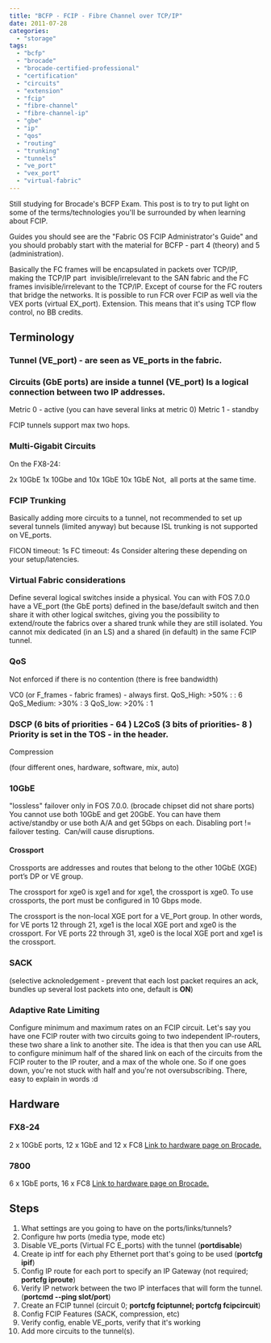 ```yaml
---
title: "BCFP - FCIP - Fibre Channel over TCP/IP"
date: 2011-07-28
categories: 
  - "storage"
tags: 
  - "bcfp"
  - "brocade"
  - "brocade-certified-professional"
  - "certification"
  - "circuits"
  - "extension"
  - "fcip"
  - "fibre-channel"
  - "fibre-channel-ip"
  - "gbe"
  - "ip"
  - "qos"
  - "routing"
  - "trunking"
  - "tunnels"
  - "ve_port"
  - "vex_port"
  - "virtual-fabric"
---
```


Still studying for Brocade's BCFP Exam. This post is to try to put light on some of the terms/technologies you'll be surrounded by when learning about FCIP.

Guides you should see are the "Fabric OS FCIP Administrator's Guide" and you should probably start with the material for BCFP - part 4 (theory) and 5 (administration).

Basically the FC frames will be encapsulated in packets over TCP/IP, making the TCP/IP part  invisible/irrelevant to the SAN fabric and the FC frames invisible/irrelevant to the TCP/IP. Except of course for the FC routers that bridge the networks. It is possible to run FCR over FCIP as well via the VEX ports (virtual EX\_port). Extension. This means that it's using TCP flow control, no BB credits.

## Terminology

### Tunnel (VE\_port) - are seen as VE\_ports in the fabric.

### Circuits (GbE ports) are inside a tunnel (VE\_port) Is a logical connection between two IP addresses.

Metric 0 - active (you can have several links at metric 0) Metric 1 - standby

FCIP tunnels support max two hops.

### Multi-Gigabit Circuits

On the FX8-24:

2x 10GbE 1x 10Gbe and 10x 1GbE 10x 1GbE Not,  all ports at the same time.

### FCIP Trunking

Basically adding more circuits to a tunnel, not recommended to set up several tunnels (limited anyway) but because ISL trunking is not supported on VE\_ports.

FICON timeout: 1s FC timeout: 4s Consider altering these depending on your setup/latencies.

### Virtual Fabric considerations

Define several logical switches inside a physical. You can with FOS 7.0.0 have a VE\_port (the GbE ports) defined in the base/default switch and then share it with other logical switches, giving you the possibility to extend/route the fabrics over a shared trunk while they are still isolated. You cannot mix dedicated (in an LS) and a shared (in default) in the same FCIP tunnel.

### QoS

Not enforced if there is no contention (there is free bandwidth)

VC0 (or F\_frames - fabric frames) - always first. QoS\_High: >50% : : 6 QoS\_Medium: >30% : 3 QoS\_low: >20% : 1

### DSCP (6 bits of priorities - 64 ) L2CoS (3 bits of priorities- 8 ) Priority is set in the TOS - in the header.

Compression

(four different ones, hardware, software, mix, auto)

### 10GbE

"lossless" failover only in FOS 7.0.0. (brocade chipset did not share ports) You cannot use both 10GbE and get 20GbE. You can have them active/standby or use both A/A and get 5Gbps on each. Disabling port != failover testing.  Can/will cause disruptions.

#### Crossport

Crossports are addresses and routes that belong to the other 10GbE (XGE) port’s DP or VE group.

The crossport for xge0 is xge1 and for xge1, the crossport is xge0. To use crossports, the port must be configured in 10 Gbps mode.

The crossport is the non-local XGE port for a VE\_Port group. In other words, for
VE ports 12 through 21, xge1 is the local XGE port and xge0 is the crossport. For VE ports 22
through 31, xge0 is the local XGE port and xge1 is the crossport.

### SACK

(selective acknoledgement - prevent that each lost packet requires an ack, bundles up several lost packets into one, default is **ON**)

### Adaptive Rate Limiting

Configure minimum and maximum rates on an FCIP circuit. Let's say you have one FCIP router with two circuits going to two independent IP-routers, these two share a link to another site. The idea is that then you can use ARL to configure minimum half of the shared link on each of the circuits from the FCIP router to the IP router, and a max of the whole one. So if one goes down, you're not stuck with half and you're not oversubscribing. There, easy to explain in words :d

## Hardware

### FX8-24

2 x 10GbE ports, 12 x 1GbE and 12 x FC8 [Link to hardware page on Brocade.](http://www.brocade.com/products/all/san-backbone-director-blades/product-details/FX8-24-extension-blade/specifications.page "on brocade.com")

### 7800

6 x 1GbE ports, 16 x FC8 [Link to hardware page on Brocade.](http://www.brocade.com/products/all/switches/product-details/7800-extension-switch/specifications.page "on brocade.com")

## Steps

1. What settings are you going to have on the ports/links/tunnels?
2. Configure hw ports (media type, mode etc)
3. Disable VE\_ports (Virtual FC E\_ports) with the tunnel (**portdisable**)
4. Create ip intf for each phy Ethernet port that's going to be used (**portcfg ipif**)
5. Config IP route for each port to specify an IP Gateway (not required; **portcfg iproute**)
6. Verify IP network between the two IP interfaces that will form the tunnel. (**portcmd --ping slot/port**)
7. Create an FCIP tunnel (circuit 0; **portcfg fciptunnel; portcfg fcipcircuit**)
8. Config FCIP Features (SACK, compression, etc)
9. Verify config, enable VE\_ports, verify that it's working
10. Add more circuits to the tunnel(s).
